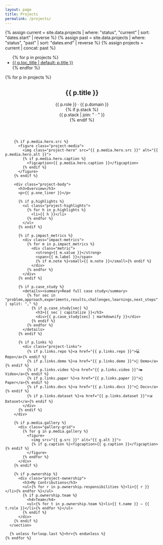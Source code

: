 ```yaml
---
layout: page
title: Projects
permalink: /projects/
---
```


{% assign current = site.data.projects | where: "status", "current" | sort: "dates.start" | reverse %}
{% assign past    = site.data.projects | where: "status", "past"    | sort: "dates.end"   | reverse %}
{% assign projects = current | concat: past %}

<div class="projects-layout">
  <aside class="toc">
    <nav aria-label="Projects table of contents">
      <ul>
        {% for p in projects %}
          <li><a id="toc-{{ p.key }}" href="#{{ p.key }}">{{ p.toc_title | default: p.title }}</a></li>
        {% endfor %}
      </ul>
    </nav>
  </aside>

  <main class="projects-main">
    {% for p in projects %}
      <section class="project-section anchor-target" id="{{ p.key }}">
        <header class="project-header">
          <h2>{{ p.title }}</h2>
          <div class="project-meta">
            <span>{{ p.role }}</span> · <span>{{ p.domain }}</span>
          </div>
          {% if p.stack %}
            <div class="project-stack">{{ p.stack | join: " · " }}</div>
          {% endif %}
        </header>

        {% if p.media.hero.src %}
          <figure class="project-media">
            <img class="project-hero" src="{{ p.media.hero.src }}" alt="{{ p.media.hero.alt }}">
            {% if p.media.hero.caption %}
              <figcaption>{{ p.media.hero.caption }}</figcaption>
            {% endif %}
          </figure>
        {% endif %}

        <div class="project-body">
          <h3>Overview</h3>
          <p>{{ p.one_liner }}</p>

          {% if p.highlights %}
            <ul class="project-highlights">
              {% for h in p.highlights %}
                <li>{{ h }}</li>
              {% endfor %}
            </ul>
          {% endif %}

          {% if p.impact_metrics %}
            <div class="impact-metrics">
              {% for m in p.impact_metrics %}
                <div class="metric">
                  <strong>{{ m.value }}</strong>
                  <span>{{ m.label }}</span>
                  {% if m.note %}<small>{{ m.note }}</small>{% endif %}
                </div>
              {% endfor %}
            </div>
          {% endif %}

          {% if p.case_study %}
            <details><summary>Read full case study</summary>
              {% for sec in "problem,approach,experiments,results,challenges,learnings,next_steps" | split: "," %}
                {% if p.case_study[sec] %}
                  <h3>{{ sec | capitalize }}</h3>
                  <div>{{ p.case_study[sec] | markdownify }}</div>
                {% endif %}
              {% endfor %}
            </details>
          {% endif %}

          {% if p.links %}
            <div class="project-links">
              {% if p.links.repo %}<a href="{{ p.links.repo }}">💻 Repo</a>{% endif %}
              {% if p.links.demo %}<a href="{{ p.links.demo }}">🔗 Demo</a>{% endif %}
              {% if p.links.video %}<a href="{{ p.links.video }}">▶️ Video</a>{% endif %}
              {% if p.links.paper %}<a href="{{ p.links.paper }}">📄 Paper</a>{% endif %}
              {% if p.links.docs %}<a href="{{ p.links.docs }}">📑 Docs</a>{% endif %}
              {% if p.links.dataset %}<a href="{{ p.links.dataset }}">📊 Dataset</a>{% endif %}
            </div>
          {% endif %}
        </div>

        {% if p.media.gallery %}
          <div class="gallery-grid">
            {% for g in p.media.gallery %}
              <figure>
                <img src="{{ g.src }}" alt="{{ g.alt }}">
                {% if g.caption %}<figcaption>{{ g.caption }}</figcaption>{% endif %}
              </figure>
            {% endfor %}
          </div>
        {% endif %}

        {% if p.ownership %}
          <div class="project-ownership">
            <h3>My Contributions</h3>
            <ul>{% for r in p.ownership.responsibilities %}<li>{{ r }}</li>{% endfor %}</ul>
            {% if p.ownership.team %}
              <h4>Team</h4>
              <ul>{% for t in p.ownership.team %}<li>{{ t.name }} — {{ t.role }}</li>{% endfor %}</ul>
            {% endif %}
          </div>
        {% endif %}
      </section>

      {% unless forloop.last %}<hr>{% endunless %}
    {% endfor %}
  </main>
</div>
